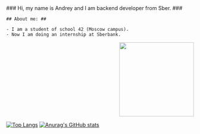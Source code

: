 <div id="header" >
  <div id="header" align="left">
    ###  Hi, my name is Andrey and I am backend developer from Sber. ###
    
    ## About me: ##
    
    - I am a student of school 42 (Moscow campus).
    - Now I am doing an internship at Sberbank.
    
  </div>
  <div id="header" align="right">
    <img src="https://media.giphy.com/media/gTnRh9sTFGDDbh092c/giphy.gif" width="200"/>
  </div>
</div>

[![Top Langs](https://github-readme-stats.vercel.app/api/top-langs/?username=oreol4)](https://github.com/anuraghazra/github-readme-stats)
[![Anurag's GitHub stats](https://github-readme-stats.vercel.app/api?username=oreol4)](https://github.com/anuraghazra/github-readme-stats)



